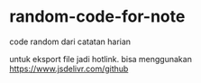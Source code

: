 # random-code-for-note
code random dari catatan harian

untuk eksport file jadi hotlink. bisa menggunakan https://www.jsdelivr.com/github
